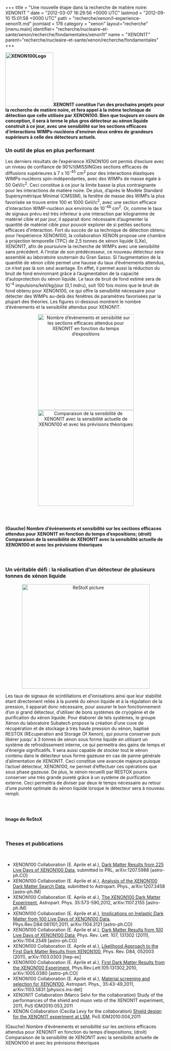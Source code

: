 +++
title = "Une nouvelle étape dans la recherche de matière noire: XENON1T "
date = "2012-03-07 16:29:56 +0000 UTC"
lastmod = "2012-09-10 15:01:58 +0000 UTC"
path = "recherche/xenon/l-experience-xenon1t.md"
joomlaid = 176
category = "xenon"
layout="recherche"
[menu.main]
  identifier= "recherche/nucleaire-et-sante/xenon/recherche/fondamentales/xenon1t"
  name = "XENON1T"
  parent="recherche/nucleaire-et-sante/xenon/recherche/fondamentales"
+++
<p><strong><img alt="XENON100Logo" src="images/Recherche/Xenon/XENON100Logo.jpg" height="168" width="150"/>XENON1T constitue l’un des prochains projets pour la recherche de matière noire, et fera appel à la même technique de détection que celle utilisée par XENON100. Bien que toujours en cours de conception, il sera à terme le plus gros détecteur au xénon liquide construit à ce jour, avec une sensibilité sur les sections efficaces d’interactions WIMPs-nucléons d’environ deux ordres de grandeurs supérieurs à celle des détecteurs actuels. </strong></p>
<h3>Un outil de plus en plus performant</h3>
<p>Les derniers résultats de l’expérience XENON100 ont permis d’exclure avec un niveau de confiance de 90%!l(MISSING)es sections efficaces de diffusions supérieures à 7 x 10<sup>-45</sup> cm<sup>2</sup> pour des interactions élastiques WIMPs-nucléons spin-indépendantes, avec des WIMPs de masse égale à 50 GeV/c<sup>2</sup>. Ceci constitue à ce jour la limite basse la plus contraignante pour les interactions de matière noire. De plus, d’après le Modèle Standard Supersymétrique Minimal (CMSSM), la fenêtre de masse des WIMPs la plus favorisée se trouve entre 100 et 1000 GeV/c<sup>2</sup>, avec une section efficace d’interaction WIMP-nucléon aux environs de 10<sup>-46</sup> cm<sup>2</sup>. Or, comme le taux de signaux prévu est très inferieur à une interaction par kilogramme de matériel cible et par jour, il apparait donc nécessaire d’augmenter la quantité de matériel cible pour pouvoir explorer de si petites sections efficaces d’interaction. Fort du succès de sa technique de détection obtenu pour l’expérience XENON100, la collaboration XENON propose une chambre à projection temporelle (TPC) de 2,5 tonnes de xénon liquide (LXe), XENON1T, afin de poursuivre la recherche de WIMPs avec une sensibilité sans précédent. A l’instar de son prédécesseur, ce nouveau détecteur sera assemblé au laboratoire souterrain du Gran Sasso. Si l’augmentation de la quantité de xénon cible permet une hausse du taux d’événements attendus, ce n’est pas là son seul avantage. En effet, il permet aussi la réduction du bruit de fond environnant grâce à l’augmentation de la capacité d’autoprotection du xénon liquide. Le taux de bruit de fond estimé sera de 10<sup>-4</sup> impulsions/keV/kg/jour (0,1 mdru), soit 100 fois moins que le bruit de fond obtenu pour XENON100, ce qui offre la sensibilité nécessaire pour détecter des WIMPs au-delà des fenêtres de paramètres favorisées par la plupart des théories. Les figures ci-dessous montrent le nombre d’événements et la sensibilité attendus pour XENON1T.</p>
<div align="center"><img alt="Nombre d’évènements et sensibilité sur les sections efficaces attendus pour XENON1T en fonction du temps d’expositions" src="images/Recherche/Xenon/XENON1TEventsSensitivity.jpg" height="300"/> <img alt="Comparaison de la sensibilité de XENON1T avec la sensibilité actuelle de XENON100 et avec les prévisions théoriques" src="images/Recherche/Xenon/XENON1TExclusionPlot.jpg" height="300"/></div>
<h3> </h3>
<h4>(Gauche) Nombre d’évènements et sensibilité sur les sections efficaces attendus pour XENON1T en fonction du temps d’expositions; (droit) Comparaison de la sensibilité de XENON1T avec la sensibilité actuelle de XENON100 et avec les prévisions théoriques</h4>
<p> </p>
<h3>Un véritable défi : la réalisation d’un détecteur de plusieurs tonnes de xénon liquide</h3>
<div align="center"><img alt="ReStoX picture" src="images/Recherche/Xenon/ReStoXPicture.jpg" height="327" width="400"/></div>
<p>Les taux de signaux de scintillations et d’ionisations ainsi que leur stabilité étant directement reliés à la pureté du xénon liquide et à la régulation de la pression, il apparait donc nécessaire, pour assurer le bon fonctionnement d’un si grand détecteur, d’utiliser de bons systèmes de cryogénie et de purification du xénon liquide. Pour élaborer de tels systèmes, le groupe Xénon du laboratoire Subatech propose la création d’une cuve de récupération et de stockage à très haute pression du xénon, baptisé RESTOX (REcuperation and Storage Of Xenon), qui pourra conserver puis libérer jusqu’ à 3 tonnes de xénon sous forme liquide en utilisant un système de refroidissement interne, ce qui permettra des gains de temps et d’énergie significatifs. Il sera aussi capable de stocker tout le xénon contenu dans le détecteur sous forme gazeuse en cas de panne générale d’alimentation de XENON1T. Ceci constitue une avancée majeure puisque l’actuel détecteur, XENON100, ne permet d’effectuer ces opérations que sous phase gazeuse. De plus, le xénon recueilli par RESTOX pourra conserver une très grande pureté grâce à un système de purification externe. Ceci permettra de diviser par deux le temps nécessaire au retour d’une pureté optimale du xénon liquide lorsque le détecteur sera à nouveau rempli.</p>
<h3> </h3>
<h4>Image de ReStoX</h4>
<p> </p>
<h3>Theses et publications</h3>
<div id="navigation">
<p> </p>
<ul>
<li>XENON100 Collaboration (E. Aprile et al.), <a href="http://arxiv.org/abs/1207.5988">Dark Matter Results from 225 Live Days of XENON100 Data</a>, submitted to PRL, arXiv:1207.5988 [astro-ph.CO]</li>
<li>XENON100 Collaboration (E. Aprile et al.), <a href="http://arxiv.org/abs/1207.3458">Analysis of the XENON100 Dark Matter Search Data</a>, submitted to Astropart. Phys., arXiv:1207.3458 [astro-ph.IM]</li>
<li>XENON100 Collaboration (E. Aprile et al.), <a href="http://arxiv.org/pdf/1107.2155">The XENON100 Dark Matter Experiment</a>, Astropart. Phys. 35:573-590,2012, arXiv:1107.2155 [astro-ph.IM]</li>
<li>XENON100 Collaboration (E. Aprile et al.), <a href="http://arxiv.org/pdf/1104.3121">Implications on Inelastic Dark Matter from 100 Live Days of XENON100 Data</a>, Phys.Rev.D84:061101,2011, arXiv:1104.3121 [astro-ph.CO]</li>
<li>XENON100 Collaboration (E. Aprile et al.), <a href="http://arxiv.org/pdf/1104.2549">Dark Matter Results from 100 Live Days of XENON100 Data</a>, Phys. Rev. Lett. 107, 131302 (2011), arXiv:1104.2549 [astro-ph.CO]</li>
<li>XENON100 Collaboration (E. Aprile et al.), <a href="http://arxiv.org/pdf/1103.0303">Likelihood Approach to the First Dark Matter Results from XENON100</a>, Phys. Rev. D84, 052003 (2011), arXiv:1103.0303 [hep-ex]</li>
<li>XENON100 Collaboration (E. Aprile et al.), <a href="http://arxiv.org/pdf/1005.0380">First Dark Matter Results from the XENON100 Experiment</a>, Phys.Rev.Lett.105:131302,2010, arXiv:1005.0380 [astro-ph.CO]</li>
<li>XENON100 Collaboration (E. Aprile et al.), <a href="http://dx.doi.org/10.1016/j.astropartphys.2011.06.001">Material screening and selection for XENON100</a>, Astropart. Phys., 35:43-49,2011, arXiv:1103.5831 [physics.ins-det]</li>
<li>XENON1T Collaboration (Marco Selvi for the collaboration) <a>Study of the performances of the shield and muon veto of the XENON1T experiment</a>, 2011, PoS IDM2010:053,2011</li>
<li>XENON Collaboration (Cecilia Levy for the collaboration) <a href="http://pos.sissa.it//archive/conferences/110/004/IDM2010_004.pdf">Shield design for the XENON1T experiment at LSM</a>, PoS IDM2010:004,2011</li>
</ul>
</div>
<div data-mce-bogus="1" class="mcePaste" id="_mcePaste">(Gauche) Nombre d’évènements et sensibilité sur les sections efficaces attendus pour XENON1T en fonction du temps d’expositions; (droit) Comparaison de la sensibilité de XENON1T avec la sensibilité actuelle de XENON100 et avec les prévisions théoriques</div>